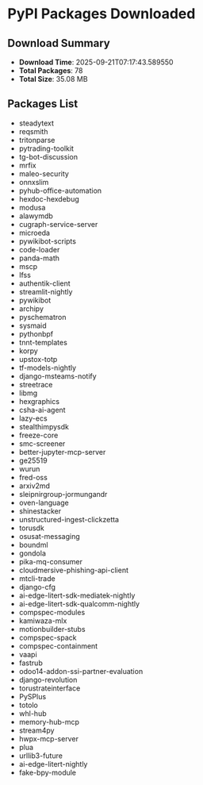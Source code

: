 # PyPI Packages Downloaded

## Download Summary
- **Download Time**: 2025-09-21T07:17:43.589550
- **Total Packages**: 78
- **Total Size**: 35.08 MB

## Packages List
- steadytext
- reqsmith
- tritonparse
- pytrading-toolkit
- tg-bot-discussion
- mrfix
- maleo-security
- onnxslim
- pyhub-office-automation
- hexdoc-hexdebug
- modusa
- alawymdb
- cugraph-service-server
- microeda
- pywikibot-scripts
- code-loader
- panda-math
- mscp
- lfss
- authentik-client
- streamlit-nightly
- pywikibot
- archipy
- pyschematron
- sysmaid
- pythonbpf
- tnnt-templates
- korpy
- upstox-totp
- tf-models-nightly
- django-msteams-notify
- streetrace
- libmg
- hexgraphics
- csha-ai-agent
- lazy-ecs
- stealthimpysdk
- freeze-core
- smc-screener
- better-jupyter-mcp-server
- ge25519
- wurun
- fred-oss
- arxiv2md
- sleipnirgroup-jormungandr
- oven-language
- shinestacker
- unstructured-ingest-clickzetta
- torusdk
- osusat-messaging
- boundml
- gondola
- pika-mq-consumer
- cloudmersive-phishing-api-client
- mtcli-trade
- django-cfg
- ai-edge-litert-sdk-mediatek-nightly
- ai-edge-litert-sdk-qualcomm-nightly
- compspec-modules
- kamiwaza-mlx
- motionbuilder-stubs
- compspec-spack
- compspec-containment
- vaapi
- fastrub
- odoo14-addon-ssi-partner-evaluation
- django-revolution
- torustrateinterface
- PySPlus
- totolo
- whl-hub
- memory-hub-mcp
- stream4py
- hwpx-mcp-server
- plua
- urllib3-future
- ai-edge-litert-nightly
- fake-bpy-module
